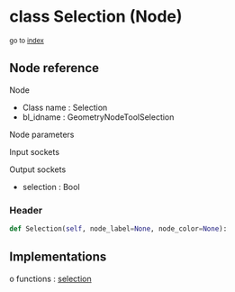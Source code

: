 # class Selection (Node)

<sub>go to [index](/docs/index.md)</sub>

## Node reference

Node
 - Class name : Selection
 - bl_idname : GeometryNodeToolSelection

Node parameters

Input sockets

Output sockets
 - selection : Bool

### Header

``` python
def Selection(self, node_label=None, node_color=None):
```

## Implementations

o functions : [selection](/docs/classes/selection.md)

